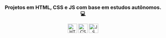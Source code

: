 <div align="center"> 
  
  <h3> Projetos em HTML, CSS e JS com base em estudos autônomos. 💻</h3>
</div>
<div align="center">
  <img src="https://cdn.jsdelivr.net/gh/devicons/devicon/icons/html5/html5-plain.svg" height="30" alt="HTML"/>
  <img src="https://cdn.jsdelivr.net/gh/devicons/devicon/icons/css3/css3-plain.svg" height="30" alt="CSS"/>
  <img src="https://cdn.jsdelivr.net/gh/devicons/devicon/icons/javascript/javascript-original.svg" height="30" alt="JS"/>
</div>
